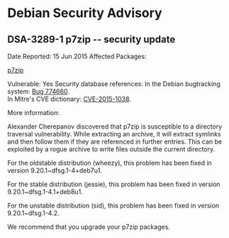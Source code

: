 
Debian Security Advisory
========================


DSA-3289-1 p7zip -- security update
-----------------------------------



Date Reported:
15 Jun 2015
Affected Packages:

[p7zip](https://packages.debian.org/src:p7zip)

Vulnerable:
Yes
Security database references:
In the Debian bugtracking system: [Bug 774660](https://bugs.debian.org/cgi-bin/bugreport.cgi?bug=774660).  
In Mitre's CVE dictionary: [CVE-2015-1038](https://security-tracker.debian.org/tracker/CVE-2015-1038).  

More information:

Alexander Cherepanov discovered that p7zip is susceptible to a
directory traversal vulnerability. While extracting an archive, it
will extract symlinks and then follow them if they are referenced in
further entries. This can be exploited by a rogue archive to write
files outside the current directory.


For the oldstable distribution (wheezy), this problem has been fixed
in version 9.20.1~dfsg.1-4+deb7u1.


For the stable distribution (jessie), this problem has been fixed in
version 9.20.1~dfsg.1-4.1+deb8u1.


For the unstable distribution (sid), this problem has been fixed in
version 9.20.1~dfsg.1-4.2.


We recommend that you upgrade your p7zip packages.





